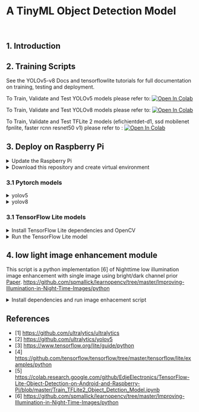 # A TinyML Object Detection Model
<br/> 

## 1. Introduction

## 2. Training Scripts

See the YOLOv5-v8 Docs and tensorflowlite tutorials for full documentation on training, testing and deployment.

To Train, Validate and Test YOLOv5 models please refer to: [![Open In Colab](https://colab.research.google.com/assets/colab-badge.svg)]()

To Train, Validate and Test YOLOv8 models please refer to: [![Open In Colab](https://colab.research.google.com/assets/colab-badge.svg)]()

To Train, Validate and Test TFLite 2 models (efichientdet-d1, ssd mobilenet fpnlite, faster rcnn resnet50 v1) please refer to : [![Open In Colab](https://colab.research.google.com/assets/colab-badge.svg)]()

## 3. Deploy on Raspberry Pi 
<details>
<summary>Update the Raspberry Pi</summary>

On a termonal run the command to update the Raspberry Pi:
```
sudo apt-get update
sudo apt-get dist-upgrade
```

Then, enable the camera interface on raspberry-pi:
```
sudo raspi-config
```
Select the Interfaces tab and Enable the camera interface. and reboot the Raspberry Pi.

</details>

<details>
<summary>Download this repository and create virtual environment</summary>

Tap the command to clone this repository:

```
git clone https://github.com/lamao-ab/tinyml-object-detection-models.git
```

rename the folder to "wkspace" and then enter into it:

```
mv tinyml-Object-Detection-models wkspace
cd wkspace
```

Install virtualenv :

```
sudo pip install virtualenv
```

Then, create and activate the "wkspace-env" virtual environment, which will contain all the package libraries for this environment:

```
python -m venv wkspace-env
```

```
source wkspace-env/bin/activate
```
</summary>
</details>

### 3.1 Pytorch models

<details>
<summary>yolov5</summary>
  
Install ultralytics pip package
```
cd wkspace
pip install ultralytics
```

Clone repo and install requirements.txt.

```
git clone https://github.com/ultralytics/yolov5  
cd yolov5
pip install -r requirements.txt 
```
Run Inference   
``` 
python detect.py --data /home/pi/wkspace/SOD-2/data.yaml --source /home/pi/wkspace/SOD-2/test/images/ --weights /home/pi/wkspace/custom_models/yolov5n.pt  --imgsz 640 --conf 0.25
```
Detection results with yolov5n custom model are stored at: /home/pi/wkspace/yolov5/runs/detect/exp/

![](detect-yolov5n.jpg)

Predict with a test image:
```
# set source=0 to start inference on webcam
python predict.py --weights /home/pi/wkspace/custom_models/yolov8n.pt --source '/home/pi/wkspace/test.jpg'
```
</details>

<details>
<summary>yolov8</summary>

Install ultralytics </summary>  
```
pip install ultralytics==8.0.20
pip install --upgrade ultralytics
```

Run Inference>

```
yolo task=detect mode=predict source= /home/pi/wkspace/SOD-2/test/images/  model=/home/pi/wkspace/custom_models/yolov8n.pt data=/home/pi/wkspace/SOD-2/data.yaml imgsz=640 conf=0.25 save=True 
```

Predict with a test image::

```
#set source=0 to start inference on webcam
yolo predict model=/home/pi/wkspace/custom_models/yolov8s.pt source='/home/pi/wkspace/test.jpg'
```
Detection results with yolov5n custom model are stored at: /home/pi/wkspace/runs/detect/predict/

![](test.jpg)


</details>



### 3.1 TensorFlow Lite models

<details>
<summary>Install TensorFlow Lite dependencies and OpenCV</summary>
  
```
pip install tensorflow opencv-python protobuf==3.20.*
# pyttsx3 is a text-to-speech conversion library in Python
pip install pyttsx3
```
</details>

<details>
<summary>Run the TensorFlow Lite model</summary>
Run the real-time webcam detection script by executing the following command from inside the /home/pi/wkspace directory.
demo is a folder that contain the model file and label classes file. 
  
```
python detection_webcam_voice.py --modeldir=custom_models
```

```
python detection_image_voice.py --modeldir=custom_models --image=dark.jpg
python detection_image_voice.py --modeldir=custom_models --image=enhanced-dark.jpg

```
</details>

## 4. low light image enhancement module

This script is a python implementation [6] of Nighttime low illumination image enhancement with single image using bright/dark channel prior [Paper](https://jivp-eurasipjournals.springeropen.com/articles/10.1186/s13640-018-0251-4).
https://github.com/spmallick/learnopencv/tree/master/Improving-Illumination-in-Night-Time-Images/python

<details>
<summary>Install dependencies and run image enhacement script</summary>
  
```
pip install numpy opencv-contrib-python
```

```
python low_light_img_enhancement.py
```
</details>

## References

- [1] https://github.com/ultralytics/ultralytics
- [2] https://github.com/ultralytics/yolov5
- [3] https://www.tensorflow.org/lite/guide/python
- [4] https://github.com/tensorflow/tensorflow/tree/master/tensorflow/lite/examples/python
- [5] https://colab.research.google.com/github/EdjeElectronics/TensorFlow-Lite-Object-Detection-on-Android-and-Raspberry-Pi/blob/master/Train_TFLite2_Object_Detction_Model.ipynb
- [6] https://github.com/spmallick/learnopencv/tree/master/Improving-Illumination-in-Night-Time-Images/python


